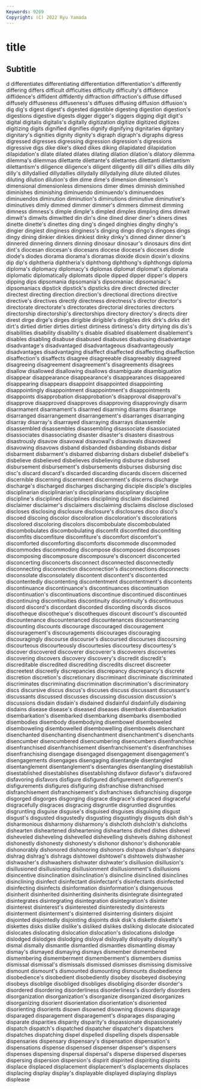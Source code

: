```yaml
---
Keywords: 9269
Copyright: (C) 2022 Ryu Yamada
---
```



# title

## Subtitle
d differentiates differentiating differentiation differentiation's differently differing differs
difficult difficulties difficulty difficulty's diffidence diffidence's diffident diffidently diffraction diffraction's
diffuse diffused diffusely diffuseness diffuseness's diffuses diffusing diffusion diffusion's dig
dig's digest digest's digested digestible digesting digestion digestion's digestions digestive
digests digger digger's diggers digging digit digit's digital digitalis digitalis's
digitally digitization digitize digitized digitizes digitizing digits dignified dignifies dignify
dignifying dignitaries dignitary dignitary's dignities dignity dignity's digraph digraph's digraphs
digress digressed digresses digressing digression digression's digressions digressive digs dike
dike's diked dikes diking dilapidated dilapidation dilapidation's dilate dilated dilates
dilating dilation dilation's dilatory dilemma dilemma's dilemmas dilettante dilettante's dilettantes
dilettanti dilettantism dilettantism's diligence diligence's diligent diligently dill dill's dillies
dills dilly dilly's dillydallied dillydallies dillydally dillydallying dilute diluted dilutes
diluting dilution dilution's dim dime dime's dimension dimension's dimensional dimensionless
dimensions dimer dimes diminish diminished diminishes diminishing diminuendo diminuendo's diminuendoes
diminuendos diminution diminution's diminutions diminutive diminutive's diminutives dimly dimmed dimmer
dimmer's dimmers dimmest dimming dimness dimness's dimple dimple's dimpled dimples
dimpling dims dimwit dimwit's dimwits dimwitted din din's dine dined
diner diner's diners dines dinette dinette's dinettes ding ding's dinged
dinghies dinghy dinghy's dingier dingiest dinginess dinginess's dinging dingo dingo's
dingoes dings dingy dining dinkier dinkies dinkiest dinky dinky's dinned
dinner dinner's dinnered dinnering dinners dinning dinosaur dinosaur's dinosaurs dins
dint dint's diocesan diocesan's diocesans diocese diocese's dioceses diode diode's
diodes diorama diorama's dioramas dioxide dioxin dioxin's dioxins dip dip's
diphtheria diphtheria's diphthong diphthong's diphthongs diploma diploma's diplomacy diplomacy's diplomas
diplomat diplomat's diplomata diplomatic diplomatically diplomats dipole dipped dipper dipper's
dippers dipping dips dipsomania dipsomania's dipsomaniac dipsomaniac's dipsomaniacs dipstick dipstick's
dipsticks dire direct directed directer directest directing direction direction's directional
directions directive directive's directives directly directness directness's director director's directorate
directorate's directorates directorial directories directors directorship directorship's directorships directory directory's
directs direr direst dirge dirge's dirges dirigible dirigible's dirigibles dirk
dirk's dirks dirt dirt's dirtied dirtier dirties dirtiest dirtiness dirtiness's
dirty dirtying dis dis's disabilities disability disability's disable disabled disablement
disablement's disables disabling disabuse disabused disabuses disabusing disadvantage disadvantage's disadvantaged
disadvantageous disadvantageously disadvantages disadvantaging disaffect disaffected disaffecting disaffection disaffection's disaffects
disagree disagreeable disagreeably disagreed disagreeing disagreement disagreement's disagreements disagrees disallow
disallowed disallowing disallows disambiguate disambiguation disappear disappearance disappearance's disappearances disappeared
disappearing disappears disappoint disappointed disappointing disappointingly disappointment disappointment's disappointments disappoints
disapprobation disapprobation's disapproval disapproval's disapprove disapproved disapproves disapproving disapprovingly disarm
disarmament disarmament's disarmed disarming disarms disarrange disarranged disarrangement disarrangement's disarranges
disarranging disarray disarray's disarrayed disarraying disarrays disassemble disassembled disassembles disassembling
disassociate disassociated disassociates disassociating disaster disaster's disasters disastrous disastrously disavow
disavowal disavowal's disavowals disavowed disavowing disavows disband disbanded disbanding disbands
disbar disbarment disbarment's disbarred disbarring disbars disbelief disbelief's disbelieve disbelieved
disbelieves disbelieving disburse disbursed disbursement disbursement's disbursements disburses disbursing disc
disc's discard discard's discarded discarding discards discern discerned discernible discerning
discernment discernment's discerns discharge discharge's discharged discharges discharging disciple disciple's
disciples disciplinarian disciplinarian's disciplinarians disciplinary discipline discipline's disciplined disciplines disciplining
disclaim disclaimed disclaimer disclaimer's disclaimers disclaiming disclaims disclose disclosed discloses
disclosing disclosure disclosure's disclosures disco disco's discoed discoing discolor discoloration
discoloration's discolorations discolored discoloring discolors discombobulate discombobulated discombobulates discombobulating discomfit
discomfited discomfiting discomfits discomfiture discomfiture's discomfort discomfort's discomforted discomforting discomforts
discommode discommoded discommodes discommoding discompose discomposed discomposes discomposing discomposure discomposure's
disconcert disconcerted disconcerting disconcerts disconnect disconnected disconnectedly disconnecting disconnection disconnection's
disconnections disconnects disconsolate disconsolately discontent discontent's discontented discontentedly discontenting discontentment
discontentment's discontents discontinuance discontinuance's discontinuances discontinuation discontinuation's discontinuations discontinue discontinued
discontinues discontinuing discontinuities discontinuity discontinuity's discontinuous discord discord's discordant discorded
discording discords discos discotheque discotheque's discotheques discount discount's discounted discountenance
discountenanced discountenances discountenancing discounting discounts discourage discouraged discouragement discouragement's discouragements
discourages discouraging discouragingly discourse discourse's discoursed discourses discoursing discourteous discourteously
discourtesies discourtesy discourtesy's discover discovered discoverer discoverer's discoverers discoveries discovering
discovers discovery discovery's discredit discredit's discreditable discredited discrediting discredits discreet
discreeter discreetest discreetly discrepancies discrepancy discrepancy's discrete discretion discretion's discretionary
discriminant discriminate discriminated discriminates discriminating discrimination discrimination's discriminatory discs discursive
discus discus's discuses discuss discussant discussant's discussants discussed discusses discussing
discussion discussion's discussions disdain disdain's disdained disdainful disdainfully disdaining disdains
disease disease's diseased diseases disembark disembarkation disembarkation's disembarked disembarking disembarks
disembodied disembodies disembody disembodying disembowel disemboweled disemboweling disembowelled disembowelling disembowels
disenchant disenchanted disenchanting disenchantment disenchantment's disenchants disencumber disencumbered disencumbering disencumbers
disenfranchise disenfranchised disenfranchisement disenfranchisement's disenfranchises disenfranchising disengage disengaged disengagement disengagement's
disengagements disengages disengaging disentangle disentangled disentanglement disentanglement's disentangles disentangling disestablish
disestablished disestablishes disestablishing disfavor disfavor's disfavored disfavoring disfavors disfigure disfigured
disfigurement disfigurement's disfigurements disfigures disfiguring disfranchise disfranchised disfranchisement disfranchisement's disfranchises
disfranchising disgorge disgorged disgorges disgorging disgrace disgrace's disgraced disgraceful disgracefully
disgraces disgracing disgruntle disgruntled disgruntles disgruntling disguise disguise's disguised disguises
disguising disgust disgust's disgusted disgustedly disgusting disgustingly disgusts dish dish's
disharmonious disharmony disharmony's dishcloth dishcloth's dishcloths dishearten disheartened disheartening disheartens
dished dishes dishevel disheveled disheveling dishevelled dishevelling dishevels dishing dishonest
dishonestly dishonesty dishonesty's dishonor dishonor's dishonorable dishonorably dishonored dishonoring dishonors
dishpan dishpan's dishpans dishrag dishrag's dishrags dishtowel dishtowel's dishtowels dishwasher
dishwasher's dishwashers dishwater dishwater's disillusion disillusion's disillusioned disillusioning disillusionment disillusionment's
disillusions disincentive disinclination disinclination's disincline disinclined disinclines disinclining disinfect disinfectant
disinfectant's disinfectants disinfected disinfecting disinfects disinformation disinformation's disingenuous disinherit disinherited
disinheriting disinherits disintegrate disintegrated disintegrates disintegrating disintegration disintegration's disinter disinterest
disinterest's disinterested disinterestedly disinterests disinterment disinterment's disinterred disinterring disinters disjoint
disjointed disjointedly disjointing disjoints disk disk's diskette diskette's diskettes disks
dislike dislike's disliked dislikes disliking dislocate dislocated dislocates dislocating dislocation
dislocation's dislocations dislodge dislodged dislodges dislodging disloyal disloyally disloyalty disloyalty's
dismal dismally dismantle dismantled dismantles dismantling dismay dismay's dismayed dismaying
dismays dismember dismembered dismembering dismemberment dismemberment's dismembers dismiss dismissal dismissal's
dismissals dismissed dismisses dismissing dismissive dismount dismount's dismounted dismounting dismounts
disobedience disobedience's disobedient disobediently disobey disobeyed disobeying disobeys disoblige disobliged
disobliges disobliging disorder disorder's disordered disordering disorderliness disorderliness's disorderly disorders
disorganization disorganization's disorganize disorganized disorganizes disorganizing disorient disorientation disorientation's disoriented
disorienting disorients disown disowned disowning disowns disparage disparaged disparagement disparagement's
disparages disparaging disparate disparities disparity disparity's dispassionate dispassionately dispatch dispatch's
dispatched dispatcher dispatcher's dispatchers dispatches dispatching dispel dispelled dispelling dispels
dispensable dispensaries dispensary dispensary's dispensation dispensation's dispensations dispense dispensed dispenser
dispenser's dispensers dispenses dispensing dispersal dispersal's disperse dispersed disperses dispersing
dispersion dispersion's dispirit dispirited dispiriting dispirits displace displaced displacement displacement's
displacements displaces displacing display display's displayable displayed displaying displays displease
